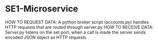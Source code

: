# SE1-Microservice

HOW TO REQUEST DATA: A python broker script (accounts.py) handles HTTP requests that are routed through server.py
HOW TO RECEIVE DATA: Server.py listens on the set port, when a call is made the server sends encoded JSON object as HTTP requests
